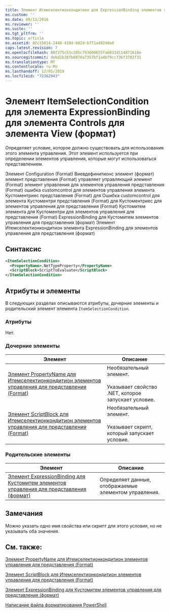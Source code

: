 ```yaml
---
title: Элемент Итемселектионкондитион для ExpressionBinding элементов управления для представления (формат) | Документация Майкрософт
ms.custom: ''
ms.date: 09/13/2016
ms.reviewer: ''
ms.suite: ''
ms.tgt_pltfrm: ''
ms.topic: article
ms.assetid: 82c15014-2440-410d-b02d-b7f1a49240a0
caps.latest.revision: 7
ms.openlocfilehash: 80f375c53c205c793600655fa6031d114871618e
ms.sourcegitcommit: debd2b38fb8070a7357bf1a4bf9cc736f3702f31
ms.translationtype: MT
ms.contentlocale: ru-RU
ms.lasthandoff: 12/05/2019
ms.locfileid: "72362943"
---
```

# <a name="itemselectioncondition-element-for-expressionbinding-for-controls-for-view-format"></a>Элемент ItemSelectionCondition для элемента ExpressionBinding для элемента Controls для элемента View (формат)

Определяет условие, которое должно существовать для использования этого элемента управления. Этот элемент используется при определении элементов управления, которые могут использоваться представлением.

Элемент Configuration (Format) Виевдефинитионс элемент (формат) элемент представления (Format) управляет управляющий элемент (Format) элемент управления для элементов управления представления (Format) ошибка customcontrol для элементов управления элемента Кустоментриес представления (Format) для Ошибка customcontrol для элемента Кустоментри представления (Format) для Кустоментриес для элементов управления для представления (Format) Кустомитем элемента для Кустоментри для элементов управления для представления (Format) ExpressionBinding для Кустомитем элементов управления для представления (формат) Элемент Итемселектионкондитион элемента ExpressionBinding для элементов управления для представления (формат)

## <a name="syntax"></a>Синтаксис

```xml
<ItemSelectionCondition>
  <PropertyName>.NetTypeProperty</PropertyName>
  <ScriptBlock>ScriptToEvaluate</ScriptBlock>
</ItemSelectionCondition>
```

## <a name="attributes-and-elements"></a>Атрибуты и элементы

В следующих разделах описываются атрибуты, дочерние элементы и родительский элемент элемента `ItemSelectionCondition`.

### <a name="attributes"></a>Атрибуты

Нет.

### <a name="child-elements"></a>Дочерние элементы

|Элемент|Описание|
|-------------|-----------------|
|[Элемент PropertyName для Итемселектионкондитион элементов управления для представления (Format)](./propertyname-element-for-itemselectioncondition-for-controls-for-view-format.md)|Необязательный элемент.<br /><br /> Указывает свойство .NET, которое запускает условие.|
|[Элемент ScriptBlock для Итемселектионкондитион элементов управления для представления (Format)](./scriptblock-element-for-itemselectioncondition-for-controls-for-view-format.md)|Необязательный элемент.<br /><br /> Указывает скрипт, который запускает условие.|

### <a name="parent-elements"></a>Родительские элементы

|Элемент|Описание|
|-------------|-----------------|
|[Элемент ExpressionBinding для Кустомитем элементов управления для представления (формат)](./expressionbinding-element-for-customitem-for-controls-for-view-format.md)|Определяет данные, отображаемые элементом управления.|

## <a name="remarks"></a>Замечания

Можно указать одно имя свойства или скрипт для этого условия, но не указывать оба значения.

## <a name="see-also"></a>См. также:

[Элемент PropertyName для Итемселектионкондитион элементов управления для представления (Format)](./propertyname-element-for-itemselectioncondition-for-controls-for-view-format.md)

[Элемент ScriptBlock для Итемселектионкондитион элементов управления для представления (Format)](./scriptblock-element-for-itemselectioncondition-for-controls-for-view-format.md)

[Элемент ExpressionBinding для Кустомитем элементов управления для представления (формат)](./expressionbinding-element-for-customitem-for-controls-for-view-format.md)

[Написание файла форматирования PowerShell](./writing-a-powershell-formatting-file.md)
